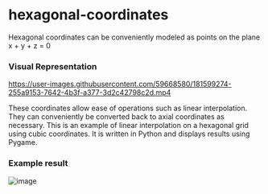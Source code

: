 # hexagonal-coordinates
Hexagonal coordinates can be conveniently modeled as points on the plane x + y + z = 0

### Visual Representation
https://user-images.githubusercontent.com/59668580/181599274-255a9153-7642-4b3f-a377-3d2c42798c2d.mp4

These coordinates allow ease of operations such as linear interpolation. They can conveniently be converted back to axial coordinates as necessary. This is an example of linear interpolation on a hexagonal grid using cubic coordinates. It is written in Python and displays results using Pygame.

### Example result
![image](https://user-images.githubusercontent.com/59668580/181600195-2da9d97b-b688-4a91-b82e-0948d2b44be9.png)
